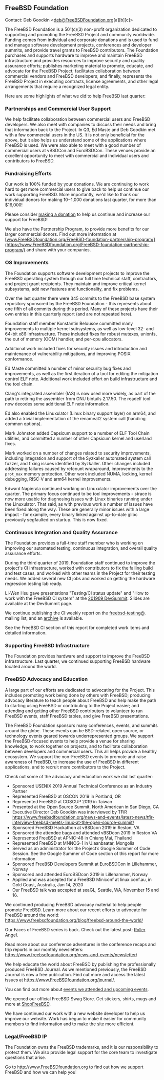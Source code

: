 ## FreeBSD Foundation ##

﻿Contact: Deb Goodkin <deb@FreeBSDFoundation.org[a][b][c]>

The FreeBSD Foundation is a 501(c)(3) non-profit organization dedicated to
supporting and promoting the FreeBSD Project and community worldwide.
Funding comes from individual and corporate donations and is used to fund
and manage software development projects, conferences and developer summits,
and provide travel grants to FreeBSD contributors. The Foundation purchases
and supports hardware to improve and maintain FreeBSD infrastructure and
provides resources to improve security and quality assurance efforts;
publishes marketing material to promote, educate, and advocate for the
FreeBSD Project; facilitates collaboration between commercial vendors and
FreeBSD developers; and finally, represents the FreeBSD Project in executing
contracts, license agreements, and other legal arrangements that require a
recognized legal entity.

Here are some highlights of what we did to help FreeBSD last quarter:

### Partnerships and Commercial User Support ###
We help facilitate collaboration between commercial users and FreeBSD
developers. We also meet with companies to discuss their needs and bring
that information back to the Project. In Q3, Ed Maste and Deb Goodkin met
with a few commercial users in the US. It is not only beneficial for the
above, but it also helps us understand some of the applications where
FreeBSD is used. We were also able to meet with a good number of commercial
users at vBSDCon and EuroBSDCon. These venues provide an excellent
opportunity to meet with commercial and individual users and contributors
to FreeBSD.

### Fundraising Efforts ###
Our work is 100% funded by your donations. We are continuing to work hard
to get more commercial users to give back to help us continue our work
supporting FreeBSD. More importantly, we'd like to thank our individual
donors for making $10-$1,000 donations last quarter, for more than $16,000!

Please consider
[making a donation](https://www.FreeBSDfoundation.org/donate/) to help us
continue and increase our support for FreeBSD!

We also have the Partnership Program, to provide more benefits for our
larger commercial donors.  Find out more information at
[www.FreeBSDfoundation.org/FreeBSD-foundation-partnership-program/](https://www.FreeBSDfoundation.org/FreeBSD-foundation-partnership-program/) 
and share with your companies.

### OS Improvements ###
The Foundation supports software development projects to improve the FreeBSD
operating system through our full time technical staff, contractors, and
project grant recipients. They maintain and improve critical kernel
subsystems, add new features and functionality, and fix problems. 

Over the last quarter there were 345 commits to the FreeBSD base system
repository sponsored by the FreeBSD Foundation - this represents about
one fifth of all commits during this period.  Many of these projects have
their own entries in this quarterly report (and are not repeated here).

Foundation staff member Konstantin Belousov committed many improvements to
multiple kernel subsystems, as well as low-level 32- and 64-bit x86
infrastructure.  These included fixes for robust mutexes, unionfs, the
out of memory (OOM) handler, and per-cpu allocators.

Additional work included fixes for security issues and introduction and
maintenance of vulnerability mitigations, and improving POSIX conformance.

Ed Maste committed a number of minor security bug fixes and improvements,
as well as the first iteration of a tool for editing the mitigation control
ELF note. Additional work included effort on build infrastructure and the
tool chain.

Clang's integrated assembler (IAS) is now used more widely, as part of the
path to retiring the assembler from GNU bintuils 2.17.50. The readelf tool
now decodes some additional ELF note information.

Ed also enabled the Linuxulator (Linux binary support layer) on arm64, and
added a trivial implementation of the renameat2 system call (handling common
options).

Mark Johnston added Capsicum support to a number of ELF Tool Chain utilities,
and committed a number of other Capsicum kernel and userland fixes.

Mark worked on a number of changes related to security improvements, including
integration and support of the Syzkaller automated system call fuzzer, and
fixing issues identified by Syzkaller.  Other changes included addressing
failures caused by refcount wraparound, improvements to the `prot_max` memory
protection.  Other work included NUMA, locking, kernel debugging, RISC-V and
arm64 kernel improvements.

Edward Napierala continued working on Linuxulator improvements over the
quarter.  The primary focus continued to be tool improvements - strace is now
more usable for diagnosing issues with Linux binaries running under the
Linuxulator.  That said, as with previous work a number of issues have been
fixed along the way.  These are generally minor issues with a large impact -
for example, every binary linked against up-to-date glibc previously
segfaulted on startup.  This is now fixed.

### Continuous Integration and Quality Assurance ###
The Foundation provides a full-time staff member who is working on improving
our automated testing, continuous integration, and overall quality assurance
efforts.

During the third quarter of 2019, Foundation staff continued to improve the
project's CI infrastructure, worked with contributors to fix the failing build
and test cases, and worked with other teams in the Project for their testing
needs.  We added several new CI jobs and worked on getting the hardware
regression testing lab ready.

Li-Wen Hsu gave presentations "Testing/CI status update" and "How to work with
the FreeBSD CI system" at the
[201909 DevSummit](https://wiki.freebsd.org/DevSummit/201909).
Slides are available at the DevSummit page.

We continue publishing the CI weekly report on the
[freebsd-testing@](https://lists.freebsd.org/mailman/listinfo/freebsd-testing).
mailing list, and an [archive](https://hackmd.io/@freebsd-ci) is available.

See the FreeBSD CI section of this report for completed work items and
detailed information.

### Supporting FreeBSD Infrastructure ###
The Foundation provides hardware and support to improve the FreeBSD
infrastructure.  Last quarter, we continued supporting FreeBSD hardware
located around the world.

### FreeBSD Advocacy and Education ###
A large part of our efforts are dedicated to advocating for the Project.
This includes promoting work being done by others with FreeBSD; producing
advocacy literature to teach people about FreeBSD and help make the path to
starting using FreeBSD or contributing to the Project easier; and attending
and getting other FreeBSD contributors to volunteer to run FreeBSD events,
staff FreeBSD tables, and give FreeBSD presentations.

The FreeBSD Foundation sponsors many conferences, events, and summits around
the globe.  These events can be BSD-related, open source, or technology events
geared towards underrepresented groups.  We support the FreeBSD-focused events
to help provide a venue for sharing knowledge, to work together on projects,
and to facilitate collaboration between developers and commercial users.
This all helps provide a healthy ecosystem. We support the non-FreeBSD events
to promote and raise awareness of FreeBSD, to increase the use of FreeBSD in
different applications, and to recruit more contributors to the Project.

Check out some of the advocacy and education work we did last quarter:
* Sponsored USENIX 2019 Annual Technical Conference as an Industry Partner
* Represented FreeBSD at OSCON 2019 in Portland, OR
* Represented FreeBSD at COSCUP 2019 in Taiwan
* Presented at the Open Source Summit, North American in San Diego, CA
* Executive Director Deb Goodkin was interviewed by TFiR https://www.freebsdfoundation.org/news-and-events/latest-news/tfir-interview-freebsd-meets-linux-at-the-open-source-summit/
* Sponsored FreeBSD Hackathon at vBSDcon 2019 in Reston, VA
* Sponsored the attendee bags and attended vBSDcon 2019 in Reston VA
* Represented FreeBSD at APNIC-48 in Chiang Mai, Thailand
* Represented FreeBSD at MNNOG-1 in Ulaanbaatar, Mongolia
* Served as an administrator for the Project’s Google Summer of Code Session. See the Google Summer of Code section of this report for more information.
* Sponsored FreeBSD Developers Summit at EuroBSDCon in Lillehammer, Norway
* Sponsored and attended EuroBSDcon 2019 in Lillehammer, Norway
* Applied and was accepted for a FreeBSD Miniconf at linux.conf.au, in Gold Coast, Australia, Jan 14, 2020
* Our FreeBSD talk was accepted at seaGL, Seattle, WA, November 15 and 16.

We continued producing FreeBSD advocacy material to help people promote
FreeBSD.  Learn more about our recent efforts to advocate for FreeBSD
around the world: https://www.freebsdfoundation.org/blog/freebsd-around-the-world/

Our Faces of FreeBSD series is back. Check out the latest post:
[Roller Angel](https://www.freebsdfoundation.org/blog/faces-of-freebsd-2019-roller-angel/).

Read more about our conference adventures in the conference recaps and trip
reports in our monthly newsletters:
https://www.freebsdfoundation.org/news-and-events/newsletter/

We help educate the world about FreeBSD by publishing the professionally
produced FreeBSD Journal. As we mentioned previously, the FreeBSD Journal
is now a free publication. Find out more and access the latest issues at
https://www.FreeBSDfoundation.org/journal/.

You can find out more about
[events we attended and upcoming events](https://www.FreeBSDfoundation.org/news-and-events/).

We opened our official FreeBSD Swag Store.  Get stickers, shirts, mugs and
more at [ShopFreeBSD](https://www.zazzle.com/store/shopfreebsd).

We have continued our work with a new website developer to help us improve
our website.  Work has begun to make it easier for community members to find
information and to make the site more efficient.

### Legal/FreeBSD IP ###
The Foundation owns the FreeBSD trademarks, and it is our responsibility to
protect them.  We also provide legal support for the core team to investigate
questions that arise.

Go to http://www.FreeBSDfoundation.org to find out how we support FreeBSD and
how we can help you!
